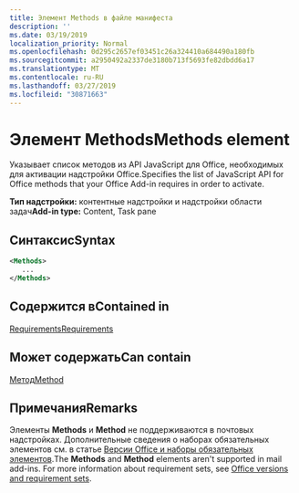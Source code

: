 ```yaml
---
title: Элемент Methods в файле манифеста
description: ''
ms.date: 03/19/2019
localization_priority: Normal
ms.openlocfilehash: 0d295c2657ef03451c26a324410a684490a180fb
ms.sourcegitcommit: a2950492a2337de3180b713f5693fe82dbdd6a17
ms.translationtype: MT
ms.contentlocale: ru-RU
ms.lasthandoff: 03/27/2019
ms.locfileid: "30871663"
---
```

# <a name="methods-element"></a><span data-ttu-id="cb7fd-102">Элемент Methods</span><span class="sxs-lookup"><span data-stu-id="cb7fd-102">Methods element</span></span>

<span data-ttu-id="cb7fd-103">Указывает список методов из API JavaScript для Office, необходимых для активации надстройки Office.</span><span class="sxs-lookup"><span data-stu-id="cb7fd-103">Specifies the list of JavaScript API for Office methods that your Office Add-in requires in order to activate.</span></span>

<span data-ttu-id="cb7fd-104">**Тип надстройки:** контентные надстройки и надстройки области задач</span><span class="sxs-lookup"><span data-stu-id="cb7fd-104">**Add-in type:** Content, Task pane</span></span>

## <a name="syntax"></a><span data-ttu-id="cb7fd-105">Синтаксис</span><span class="sxs-lookup"><span data-stu-id="cb7fd-105">Syntax</span></span>

```XML
<Methods>
   ...
</Methods>
```

## <a name="contained-in"></a><span data-ttu-id="cb7fd-106">Содержится в</span><span class="sxs-lookup"><span data-stu-id="cb7fd-106">Contained in</span></span>

[<span data-ttu-id="cb7fd-107">Requirements</span><span class="sxs-lookup"><span data-stu-id="cb7fd-107">Requirements</span></span>](requirements.md)

## <a name="can-contain"></a><span data-ttu-id="cb7fd-108">Может содержать</span><span class="sxs-lookup"><span data-stu-id="cb7fd-108">Can contain</span></span>

[<span data-ttu-id="cb7fd-109">Метод</span><span class="sxs-lookup"><span data-stu-id="cb7fd-109">Method</span></span>](method.md)

## <a name="remarks"></a><span data-ttu-id="cb7fd-110">Примечания</span><span class="sxs-lookup"><span data-stu-id="cb7fd-110">Remarks</span></span>

<span data-ttu-id="cb7fd-111">Элементы **Methods** и **Method** не поддерживаются в почтовых надстройках. Дополнительные сведения о наборах обязательных элементов см. в статье [Версии Office и наборы обязательных элементов](/office/dev/add-ins/develop/office-versions-and-requirement-sets).</span><span class="sxs-lookup"><span data-stu-id="cb7fd-111">The  **Methods** and **Method** elements aren't supported in mail add-ins. For more information about requirement sets, see [Office versions and requirement sets](/office/dev/add-ins/develop/office-versions-and-requirement-sets).</span></span>

